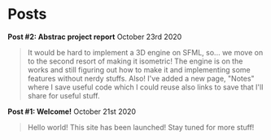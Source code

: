 # Posts

**Post \#2: Abstrac project report** October 23rd 2020
> It would be hard to implement a 3D engine on SFML, so... we move on to the second resort of making it isometric! The engine is on the works and still figuring out how to make it and implementing some features without nerdy stuffs. Also! I've added a new page, "Notes" where I save useful code which I could reuse also links to save that I'll share for useful stuff.

**Post \#1: Welcome!** October 21st 2020
> Hello world! This site has been launched! Stay tuned for more stuff!
